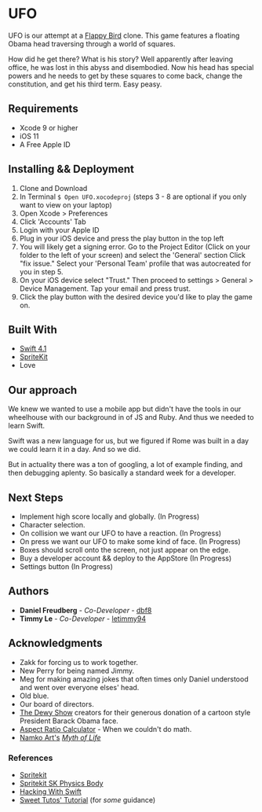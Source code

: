 # UFO

UFO is our attempt at a [Flappy Bird](https://en.wikipedia.org/wiki/Flappy_Bird) clone.
This game features a floating Obama head traversing through a world of squares.

How did he get there? What is his story? Well apparently after leaving office, he was lost in this abyss and disembodied. Now his head has special powers and he needs to get by these squares to come back, change the constitution, and get his third term. Easy peasy.

## Requirements

* Xcode 9 or higher
* iOS 11
* A Free Apple ID

## Installing && Deployment

1.  Clone and Download
2.  In Terminal `$ Open UFO.xocodeproj`
    (steps 3 - 8 are optional if you only want to view on your laptop)
3.  Open Xcode > Preferences
4.  Click 'Accounts' Tab
5.  Login with your Apple ID
6.  Plug in your iOS device and press the play button in the top left
7.  You will likely get a signing error. Go to the Project Editor (Click on your folder to the left of your screen) and select the 'General' section Click "fix issue." Select your 'Personal Team' profile that was autocreated for you in step 5.
8.  On your iOS device select "Trust." Then proceed to settings > General > Device Management. Tap your email and press trust.
9.  Click the play button with the desired device you'd like to play the game on.

## Built With

* [Swift 4.1](https://developer.apple.com/library/content/documentation/Swift/Conceptual/Swift_Programming_Language/index.html)
* [SpriteKit](https://developer.apple.com/documentation/spritekit)
* Love

## Our approach

We knew we wanted to use a mobile app but didn't have the tools in our wheelhouse with our background in of JS and Ruby. And thus we needed to learn Swift.

Swift was a new language for us, but we figured if Rome was built in a day we could learn it in a day. And so we did.

But in actuality there was a ton of googling, a lot of example finding, and then debugging aplenty. So basically a standard week for a developer.

## Next Steps

* Implement high score locally and globally. (In Progress)
* Character selection.
* On collision we want our UFO to have a reaction. (In Progress)
* On press we want our UFO to make some kind of face. (In Progress)
* Boxes should scroll onto the screen, not just appear on the edge.
* Buy a developer account && deploy to the AppStore (In Progress)
* Settings button (In Progress)

## Authors

* **Daniel Freudberg** - _Co-Developer_ - [dbf8](https://github.com/dbf8)
* **Timmy Le** - _Co-Developer_ - [letimmy94](https://github.com/letimmy94)

## Acknowledgments

* Zakk for forcing us to work together.
* New Perry for being named Jimmy.
* Meg for making amazing jokes that often times only Daniel understood and went over everyone elses' head.
* Old blue.
* Our board of directors.
* [The Dewy Show](https://www.youtube.com/user/dewy8show) creators for their generous donation of a cartoon style President Barack Obama face.
* [Aspect Ratio Calculator](https://andrew.hedges.name/experiments/aspect_ratio/) - When we couldn't do math.
* [Namko Art's](https://namkoart.deviantart.com/) [_Myth of Life_](https://namkoart.deviantart.com/art/Myth-of-Life-102607782)

### References

* [Spritekit](https://developer.apple.com/documentation/spritekit)
* [Spritekit SK Physics Body](https://developer.apple.com/documentation/spritekit/skphysicsbody)
* [Hacking With Swift](https://www.hackingwithswift.com/read/11/5/collision-detection-skphysicscontactdelegate)
* [Sweet Tutos' Tutorial](http://sweettutos.com/2017/03/09/build-your-own-flappy-bird-game-with-swift-3-and-spritekit/) (for _some_ guidance)
